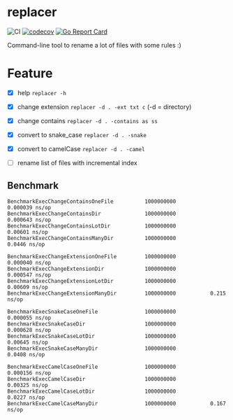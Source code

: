 # replacer 
![CI](https://github.com/guerinoni/replacer/workflows/CI/badge.svg)
[![codecov](https://codecov.io/gh/guerinoni/replacer/branch/master/graph/badge.svg)](https://codecov.io/gh/guerinoni/replacer)
[![Go Report Card](https://goreportcard.com/badge/github.com/guerinoni/replacer)](https://goreportcard.com/report/github.com/guerinoni/replacer)

Command-line tool to rename a lot of files with some rules :)

# Feature

- [x] help  `replacer -h`
- [x] change extension `replacer -d . -ext txt c` (-d = directory)
- [x] change contains `replacer -d . -contains as ss`
- [x] convert to snake_case `replacer -d . -snake`
- [x] convert to camelCase `replacer -d . -camel`
- [ ] rename list of files with incremental index


## Benchmark

```
BenchmarkExecChangeContainsOneFile    	    1000000000	         0.000039 ns/op
BenchmarkExecChangeContainsDir        	    1000000000	         0.000643 ns/op
BenchmarkExecChangeContainsLotDir     	    1000000000	         0.00601 ns/op
BenchmarkExecChangeContainsManyDir    	    1000000000	         0.0446 ns/op

BenchmarkExecChangeExtensionOneFile   	    1000000000	         0.000040 ns/op
BenchmarkExecChangeExtensionDir       	    1000000000	         0.000547 ns/op
BenchmarkExecChangeExtensionLotDir    	    1000000000	         0.00609 ns/op
BenchmarkExecChangeExtensionManyDir   	    1000000000	         0.215 ns/op

BenchmarkExecSnakeCaseOneFile         	    1000000000	         0.000055 ns/op
BenchmarkExecSnakeCaseDir             	    1000000000	         0.000628 ns/op
BenchmarkExecSnakeCaseLotDir          	    1000000000	         0.00645 ns/op
BenchmarkExecSnakeCaseManyDir         	    1000000000	         0.0408 ns/op

BenchmarkExecCamelCaseOneFile               1000000000           0.000156 ns/op
BenchmarkExecCamelCaseDir                   1000000000           0.00325 ns/op
BenchmarkExecCamelCaseLotDir                1000000000           0.0227 ns/op
BenchmarkExecCamelCaseManyDir               1000000000           0.167 ns/op
```
